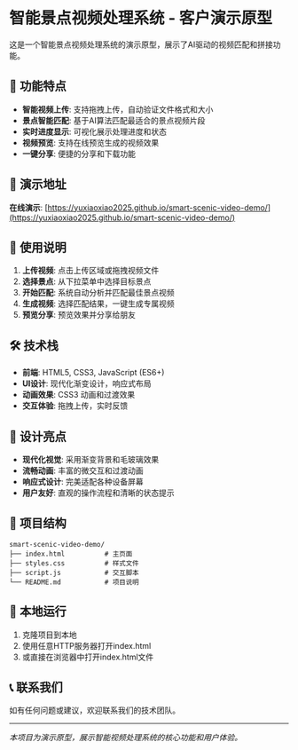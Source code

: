 # 智能景点视频处理系统 - 客户演示原型

这是一个智能景点视频处理系统的演示原型，展示了AI驱动的视频匹配和拼接功能。

## 🌟 功能特点

- **智能视频上传**: 支持拖拽上传，自动验证文件格式和大小
- **景点智能匹配**: 基于AI算法匹配最适合的景点视频片段
- **实时进度显示**: 可视化展示处理进度和状态
- **视频预览**: 支持在线预览生成的视频效果
- **一键分享**: 便捷的分享和下载功能

## 🎯 演示地址

**在线演示**: [https://yuxiaoxiao2025.github.io/smart-scenic-video-demo/](https://yuxiaoxiao2025.github.io/smart-scenic-video-demo/)

## 📱 使用说明

1. **上传视频**: 点击上传区域或拖拽视频文件
2. **选择景点**: 从下拉菜单中选择目标景点
3. **开始匹配**: 系统自动分析并匹配最佳景点视频
4. **生成视频**: 选择匹配结果，一键生成专属视频
5. **预览分享**: 预览效果并分享给朋友

## 🛠 技术栈

- **前端**: HTML5, CSS3, JavaScript (ES6+)
- **UI设计**: 现代化渐变设计，响应式布局
- **动画效果**: CSS3 动画和过渡效果
- **交互体验**: 拖拽上传，实时反馈

## 🎨 设计亮点

- **现代化视觉**: 采用渐变背景和毛玻璃效果
- **流畅动画**: 丰富的微交互和过渡动画
- **响应式设计**: 完美适配各种设备屏幕
- **用户友好**: 直观的操作流程和清晰的状态提示

## 📂 项目结构

```
smart-scenic-video-demo/
├── index.html          # 主页面
├── styles.css          # 样式文件
├── script.js           # 交互脚本
└── README.md           # 项目说明
```

## 🚀 本地运行

1. 克隆项目到本地
2. 使用任意HTTP服务器打开index.html
3. 或直接在浏览器中打开index.html文件

## 📞 联系我们

如有任何问题或建议，欢迎联系我们的技术团队。

---

*本项目为演示原型，展示智能视频处理系统的核心功能和用户体验。*